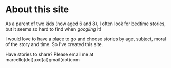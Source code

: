 # About this site
As a parent of two kids (now aged 6 and 8), I often look for bedtime stories, but it seems so hard to find when *googling* it!

I would love to have a place to go and choose stories by age, subject, moral of the story and time. So I've created this site.

Have stories to share? Please email me at marcello(dot)uxd(at)gmail(dot)com
